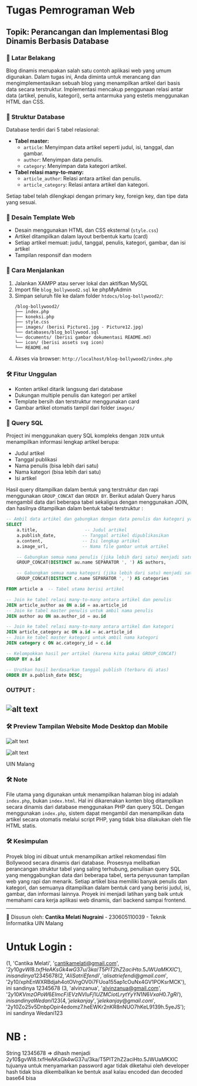 # Tugas Pemrograman Web
## Topik: Perancangan dan Implementasi Blog Dinamis Berbasis Database

### 📌 Latar Belakang
Blog dinamis merupakan salah satu contoh aplikasi web yang umum digunakan. Dalam tugas ini, Anda diminta untuk merancang dan mengimplementasikan sebuah blog yang menampilkan artikel dari basis data secara terstruktur. Implementasi mencakup penggunaan relasi antar data (artikel, penulis, kategori), serta antarmuka yang estetis menggunakan HTML dan CSS.

### 📁 Struktur Database
Database terdiri dari 5 tabel relasional: 
- **Tabel master:**
  - `article`: Menyimpan data artikel seperti judul, isi, tanggal, dan gambar.
  - `author`: Menyimpan data penulis.
  - `category`: Menyimpan data kategori artikel.
- **Tabel relasi many-to-many:**
  - `article_author`: Relasi antara artikel dan penulis.
  - `article_category`: Relasi antara artikel dan kategori.

Setiap tabel telah dilengkapi dengan primary key, foreign key, dan tipe data yang sesuai.

### 🎨 Desain Template Web
- Desain menggunakan HTML dan CSS eksternal (`style.css`)
- Artikel ditampilkan dalam layout berbentuk kartu (card)
- Setiap artikel memuat: judul, tanggal, penulis, kategori, gambar, dan isi artikel
- Tampilan responsif dan modern

### 🚀 Cara Menjalankan
1. Jalankan XAMPP atau server lokal dan aktifkan MySQL
2. Import file `blog_bollywood2.sql` ke phpMyAdmin
3. Simpan seluruh file ke dalam folder `htdocs/blog-bollywood2/`:
   ```
   /blog-bollywood2/
   ├── index.php
   ├── koneksi.php
   ├── style.css
   ├── images/ (berisi Picture1.jpg - Picture12.jpg)
   └── databases/blog_bollywood.sql
   └── documents/ (berisi gambar dokumentasi README.md)
   └── icon/ (berisi assets svg icon)
   └── README.md
   ```
4. Akses via browser: `http://localhost/blog-bollywood2/index.php`

### 🛠️ Fitur Unggulan
- Konten artikel ditarik langsung dari database
- Dukungan multiple penulis dan kategori per artikel
- Template bersih dan terstruktur menggunakan card
- Gambar artikel otomatis tampil dari folder `images/`

### 🧠 Query SQL
Project ini menggunakan query SQL kompleks dengan `JOIN` untuk menampilkan informasi lengkap artikel berupa:
- Judul artikel
- Tanggal publikasi
- Nama penulis (bisa lebih dari satu)
- Nama kategori (bisa lebih dari satu)
- Isi artikel

Hasil query ditampilkan dalam bentuk yang terstruktur dan rapi menggunakan `GROUP_CONCAT` dan `ORDER BY`. Berikut adalah Query harus mengambil data dari beberapa tabel sekaligus dengan menggunakan JOIN, dan hasilnya ditampilkan dalam bentuk tabel terstruktur :

```sql
-- Ambil data artikel dan gabungkan dengan data penulis dan kategori yang terkait
SELECT 
    a.title,                  -- Judul artikel
    a.publish_date,          -- Tanggal artikel dipublikasikan
    a.content,               -- Isi lengkap artikel
    a.image_url,             -- Nama file gambar untuk artikel

    -- Gabungkan semua nama penulis (jika lebih dari satu) menjadi satu baris, dipisahkan koma
    GROUP_CONCAT(DISTINCT au.name SEPARATOR ', ') AS authors,

    -- Gabungkan semua nama kategori (jika lebih dari satu) menjadi satu baris, dipisahkan koma
    GROUP_CONCAT(DISTINCT c.name SEPARATOR ', ') AS categories

FROM article a  -- Tabel utama berisi artikel

-- Join ke tabel relasi many-to-many antara artikel dan penulis
JOIN article_author aa ON a.id = aa.article_id
-- Join ke tabel master penulis untuk ambil nama penulis
JOIN author au ON aa.author_id = au.id

-- Join ke tabel relasi many-to-many antara artikel dan kategori
JOIN article_category ac ON a.id = ac.article_id
-- Join ke tabel master kategori untuk ambil nama kategori
JOIN category c ON ac.category_id = c.id

-- Kelompokkan hasil per artikel (karena kita pakai GROUP_CONCAT)
GROUP BY a.id

-- Urutkan hasil berdasarkan tanggal publish (terbaru di atas)
ORDER BY a.publish_date DESC;
```
### OUTPUT : 

![alt text](./documents/tampilan_query_join.jpg)
---

### 🛠️ Preview Tampilan Website Mode Desktop dan Mobile 

![alt text](./documents/image.png)

![alt text](./documents/image-1.png)


UIN Malang
### 🛠️ Note
File utama yang digunakan untuk menampilkan halaman blog ini adalah `index.php`, bukan `index.html`. Hal ini dikarenakan konten blog ditampilkan secara dinamis dari database menggunakan PHP dan query SQL. Dengan menggunakan `index.php`, sistem dapat mengambil dan menampilkan data artikel secara otomatis melalui script PHP, yang tidak bisa dilakukan oleh file HTML statis.

### 🛠️ Kesimpulan
Proyek blog ini dibuat untuk menampilkan artikel rekomendasi film Bollywood secara dinamis dari database. Prosesnya melibatkan perancangan struktur tabel yang saling terhubung, penulisan query SQL yang menggabungkan data dari beberapa tabel, serta penyusunan tampilan web yang rapi dan menarik. Setiap artikel bisa memiliki banyak penulis dan kategori, dan semuanya ditampilkan dalam bentuk card yang berisi judul, isi, gambar, dan informasi lainnya. Proyek ini menjadi latihan yang baik untuk memahami cara kerja aplikasi web dinamis, dari backend sampai frontend.

---
📝 Disusun oleh: **Cantika Melati Nugraini** - 230605110039 - Teknik Informatika UIN Malang


# Untuk Login :
(1, 'Cantika Melati', 'cantikamelati@gmail.com', '$2y$10$gvWl8.txfHeAKsGk4wG37u/3ka/T5PIT2hZ2aciHto.5JWUaMKXlC'), ini sandinya 12345678
(2, 'Ali Satri Efendi', 'alisatriefendi@gmail.com', '$2y$10$/xphEnWXRBdjah4otOVrgOV0i7FUoa155ap1cOuNx4GV1POKsrMCK'), ini sandinya 12345678
(3, 'alvinzanua', 'alvinzanua@gmail.com', '$2y$10$KVmzOPoW6EImcF/EVzNVluFj1UZMCiotLrytYyYN1N6VxaH0.7gRi'), ini sandinya Wedani123
(4, 'jelekanjay', 'jelekanjay@gmail.com', '$2y$10$Zo25v5DnbpOpir4edomz7.heEWKr2nKR8nNUO7hKeL9139h.5yeJS'); ini sandinya Wedani123

# NB :
String 12345678 => dihash menjadi $2y$10$gvWl8.txfHeAKsGk4wG37u/3ka/T5PIT2hZ2aciHto.5JWUaMKXlC
tujuanya untuk menyamarkan password agar tidak diketahui oleh developer hash tidak bisa dikembalikan ke bentuk asal 
kalau encoded dan decoded base64 bisa
